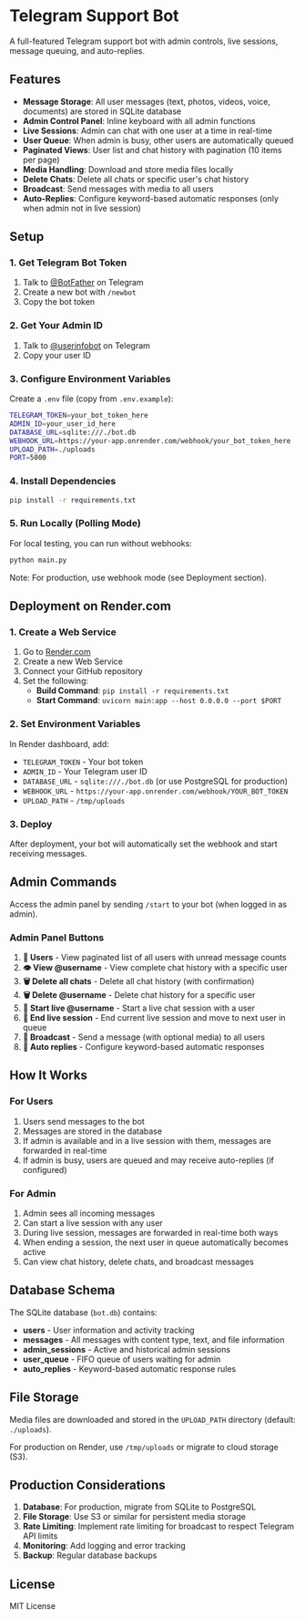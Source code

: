 # Telegram Support Bot

A full-featured Telegram support bot with admin controls, live sessions, message queuing, and auto-replies.

## Features

- **Message Storage**: All user messages (text, photos, videos, voice, documents) are stored in SQLite database
- **Admin Control Panel**: Inline keyboard with all admin functions
- **Live Sessions**: Admin can chat with one user at a time in real-time
- **User Queue**: When admin is busy, other users are automatically queued
- **Paginated Views**: User list and chat history with pagination (10 items per page)
- **Media Handling**: Download and store media files locally
- **Delete Chats**: Delete all chats or specific user's chat history
- **Broadcast**: Send messages with media to all users
- **Auto-Replies**: Configure keyword-based automatic responses (only when admin not in live session)

## Setup

### 1. Get Telegram Bot Token

1. Talk to [@BotFather](https://t.me/BotFather) on Telegram
2. Create a new bot with `/newbot`
3. Copy the bot token

### 2. Get Your Admin ID

1. Talk to [@userinfobot](https://t.me/userinfobot) on Telegram
2. Copy your user ID

### 3. Configure Environment Variables

Create a `.env` file (copy from `.env.example`):

```bash
TELEGRAM_TOKEN=your_bot_token_here
ADMIN_ID=your_user_id_here
DATABASE_URL=sqlite:///./bot.db
WEBHOOK_URL=https://your-app.onrender.com/webhook/your_bot_token_here
UPLOAD_PATH=./uploads
PORT=5000
```

### 4. Install Dependencies

```bash
pip install -r requirements.txt
```

### 5. Run Locally (Polling Mode)

For local testing, you can run without webhooks:

```bash
python main.py
```

Note: For production, use webhook mode (see Deployment section).

## Deployment on Render.com

### 1. Create a Web Service

1. Go to [Render.com](https://render.com)
2. Create a new Web Service
3. Connect your GitHub repository
4. Set the following:
   - **Build Command**: `pip install -r requirements.txt`
   - **Start Command**: `uvicorn main:app --host 0.0.0.0 --port $PORT`

### 2. Set Environment Variables

In Render dashboard, add:

- `TELEGRAM_TOKEN` - Your bot token
- `ADMIN_ID` - Your Telegram user ID
- `DATABASE_URL` - `sqlite:///./bot.db` (or use PostgreSQL for production)
- `WEBHOOK_URL` - `https://your-app.onrender.com/webhook/YOUR_BOT_TOKEN`
- `UPLOAD_PATH` - `/tmp/uploads`

### 3. Deploy

After deployment, your bot will automatically set the webhook and start receiving messages.

## Admin Commands

Access the admin panel by sending `/start` to your bot (when logged in as admin).

### Admin Panel Buttons

1. **👥 Users** - View paginated list of all users with unread message counts
2. **👁 View @username** - View complete chat history with a specific user
3. **🗑 Delete all chats** - Delete all chat history (with confirmation)
4. **🗑 Delete @username** - Delete chat history for a specific user
5. **💬 Start live @username** - Start a live chat session with a user
6. **🛑 End live session** - End current live session and move to next user in queue
7. **📢 Broadcast** - Send a message (with optional media) to all users
8. **🤖 Auto replies** - Configure keyword-based automatic responses

## How It Works

### For Users

1. Users send messages to the bot
2. Messages are stored in the database
3. If admin is available and in a live session with them, messages are forwarded in real-time
4. If admin is busy, users are queued and may receive auto-replies (if configured)

### For Admin

1. Admin sees all incoming messages
2. Can start a live session with any user
3. During live session, messages are forwarded in real-time both ways
4. When ending a session, the next user in queue automatically becomes active
5. Can view chat history, delete chats, and broadcast messages

## Database Schema

The SQLite database (`bot.db`) contains:

- **users** - User information and activity tracking
- **messages** - All messages with content type, text, and file information
- **admin_sessions** - Active and historical admin sessions
- **user_queue** - FIFO queue of users waiting for admin
- **auto_replies** - Keyword-based automatic response rules

## File Storage

Media files are downloaded and stored in the `UPLOAD_PATH` directory (default: `./uploads`).

For production on Render, use `/tmp/uploads` or migrate to cloud storage (S3).

## Production Considerations

1. **Database**: For production, migrate from SQLite to PostgreSQL
2. **File Storage**: Use S3 or similar for persistent media storage
3. **Rate Limiting**: Implement rate limiting for broadcast to respect Telegram API limits
4. **Monitoring**: Add logging and error tracking
5. **Backup**: Regular database backups

## License

MIT License
